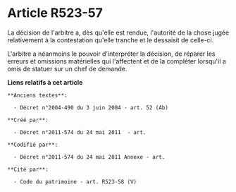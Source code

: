 # Article R523-57

La décision de l'arbitre a, dès qu'elle est rendue, l'autorité de la chose jugée relativement à la contestation qu'elle
tranche et le dessaisit de celle-ci.

L'arbitre a néanmoins le pouvoir d'interpréter la décision, de réparer les erreurs et omissions matérielles qui l'affectent
et de la compléter lorsqu'il a omis de statuer sur un chef de demande.

**Liens relatifs à cet article**

	**Anciens textes**:

	  - Décret n°2004-490 du 3 juin 2004 - art. 52 (Ab)

	**Créé par**:

	  - Décret n°2011-574 du 24 mai 2011  - art.

	**Codifié par**:

	  - Décret n°2011-574 du 24 mai 2011 Annexe - art.

	**Cité par**:

	  - Code du patrimoine - art. R523-58 (V)
